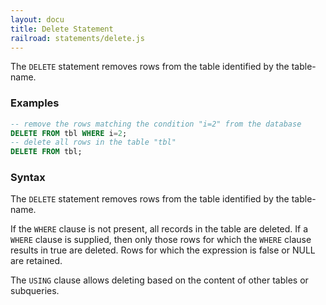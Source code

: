 ```yaml
---
layout: docu
title: Delete Statement
railroad: statements/delete.js
---
```


The `DELETE` statement removes rows from the table identified by the table-name.

### Examples

```sql
-- remove the rows matching the condition "i=2" from the database
DELETE FROM tbl WHERE i=2;
-- delete all rows in the table "tbl"
DELETE FROM tbl;
```

### Syntax

<div id="rrdiagram"></div>

The `DELETE` statement removes rows from the table identified by the table-name.

If the `WHERE` clause is not present, all records in the table are deleted. If a `WHERE` clause is supplied, then only those rows for which the `WHERE` clause results in true are deleted. Rows for which the expression is false or NULL are retained.

The `USING` clause allows deleting based on the content of other tables or subqueries.
